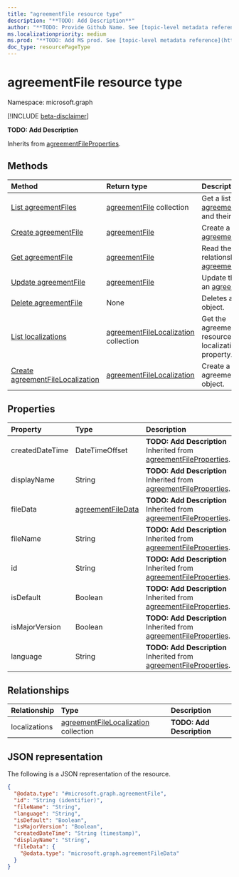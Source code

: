 ```yaml
---
title: "agreementFile resource type"
description: "**TODO: Add Description**"
author: "**TODO: Provide Github Name. See [topic-level metadata reference](https://msgo.azurewebsites.net/add/document/guidelines/metadata.html#topic-level-metadata)**"
ms.localizationpriority: medium
ms.prod: "**TODO: Add MS prod. See [topic-level metadata reference](https://msgo.azurewebsites.net/add/document/guidelines/metadata.html#topic-level-metadata)**"
doc_type: resourcePageType
---
```


# agreementFile resource type

Namespace: microsoft.graph

[!INCLUDE [beta-disclaimer](../../includes/beta-disclaimer.md)]

**TODO: Add Description**


Inherits from [agreementFileProperties](../resources/agreementfileproperties.md).

## Methods
|Method|Return type|Description|
|:---|:---|:---|
|[List agreementFiles](../api/agreementfile-list.md)|[agreementFile](../resources/agreementfile.md) collection|Get a list of the [agreementFile](../resources/agreementfile.md) objects and their properties.|
|[Create agreementFile](../api/agreement-post-file.md)|[agreementFile](../resources/agreementfile.md)|Create a new [agreementFile](../resources/agreementfile.md) object.|
|[Get agreementFile](../api/agreementfile-get.md)|[agreementFile](../resources/agreementfile.md)|Read the properties and relationships of an [agreementFile](../resources/agreementfile.md) object.|
|[Update agreementFile](../api/agreementfile-update.md)|[agreementFile](../resources/agreementfile.md)|Update the properties of an [agreementFile](../resources/agreementfile.md) object.|
|[Delete agreementFile](../api/agreementfile-delete.md)|None|Deletes an [agreementFile](../resources/agreementfile.md) object.|
|[List localizations](../api/agreementfile-list-localizations.md)|[agreementFileLocalization](../resources/agreementfilelocalization.md) collection|Get the agreementFileLocalization resources from the localizations navigation property.|
|[Create agreementFileLocalization](../api/agreementfile-post-localizations.md)|[agreementFileLocalization](../resources/agreementfilelocalization.md)|Create a new agreementFileLocalization object.|

## Properties
|Property|Type|Description|
|:---|:---|:---|
|createdDateTime|DateTimeOffset|**TODO: Add Description** Inherited from [agreementFileProperties](../resources/agreementfileproperties.md).|
|displayName|String|**TODO: Add Description** Inherited from [agreementFileProperties](../resources/agreementfileproperties.md).|
|fileData|[agreementFileData](../resources/agreementfiledata.md)|**TODO: Add Description** Inherited from [agreementFileProperties](../resources/agreementfileproperties.md).|
|fileName|String|**TODO: Add Description** Inherited from [agreementFileProperties](../resources/agreementfileproperties.md).|
|id|String|**TODO: Add Description** Inherited from [agreementFileProperties](../resources/agreementfileproperties.md).|
|isDefault|Boolean|**TODO: Add Description** Inherited from [agreementFileProperties](../resources/agreementfileproperties.md).|
|isMajorVersion|Boolean|**TODO: Add Description** Inherited from [agreementFileProperties](../resources/agreementfileproperties.md).|
|language|String|**TODO: Add Description** Inherited from [agreementFileProperties](../resources/agreementfileproperties.md).|

## Relationships
|Relationship|Type|Description|
|:---|:---|:---|
|localizations|[agreementFileLocalization](../resources/agreementfilelocalization.md) collection|**TODO: Add Description**|

## JSON representation
The following is a JSON representation of the resource.
<!-- {
  "blockType": "resource",
  "keyProperty": "id",
  "@odata.type": "microsoft.graph.agreementFile",
  "baseType": "microsoft.azure.termsOfUse.agreementFileProperties",
  "openType": false
}
-->
``` json
{
  "@odata.type": "#microsoft.graph.agreementFile",
  "id": "String (identifier)",
  "fileName": "String",
  "language": "String",
  "isDefault": "Boolean",
  "isMajorVersion": "Boolean",
  "createdDateTime": "String (timestamp)",
  "displayName": "String",
  "fileData": {
    "@odata.type": "microsoft.graph.agreementFileData"
  }
}
```

